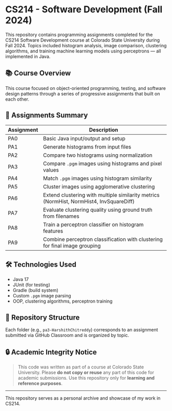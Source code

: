 # CS214 - Software Development (Fall 2024)

This repository contains programming assignments completed for the CS214 Software Development course at Colorado State University during Fall 2024. Topics included histogram analysis, image comparison, clustering algorithms, and training machine learning models using perceptrons — all implemented in Java.

## 📚 Course Overview
This course focused on object-oriented programming, testing, and software design patterns through a series of progressive assignments that built on each other.

## 🧩 Assignments Summary

| Assignment | Description |
|------------|-------------|
| PA0        | Basic Java input/output and setup |
| PA1        | Generate histograms from input files |
| PA2        | Compare two histograms using normalization |
| PA3        | Compare `.pgm` images using histograms and pixel values |
| PA4        | Match `.pgm` images using histogram similarity |
| PA5        | Cluster images using agglomerative clustering |
| PA6        | Extend clustering with multiple similarity metrics (NormHist, NormHist4, InvSquareDiff) |
| PA7        | Evaluate clustering quality using ground truth from filenames |
| PA8        | Train a perceptron classifier on histogram features |
| PA9        | Combine perceptron classification with clustering for final image grouping |

## 🛠️ Technologies Used
- Java 17
- JUnit (for testing)
- Gradle (build system)
- Custom `.pgm` image parsing
- OOP, clustering algorithms, perceptron training

## 📁 Repository Structure
Each folder (e.g., `pa3-HarshithChitreddy`) corresponds to an assignment submitted via GitHub Classroom and is organized by topic.

## 🔒 Academic Integrity Notice
> This code was written as part of a course at Colorado State University. Please **do not copy or reuse** any part of this code for academic submissions. Use this repository only for **learning and reference purposes**.

---

This repository serves as a personal archive and showcase of my work in CS214.
